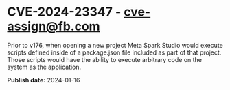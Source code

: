 # CVE-2024-23347 - cve-assign@fb.com

Prior to v176, when opening a new project Meta Spark Studio would execute scripts defined inside of a package.json file included as part of that project. Those scripts would have the ability to execute arbitrary code on the system as the application.

**Publish date:** 2024-01-16

